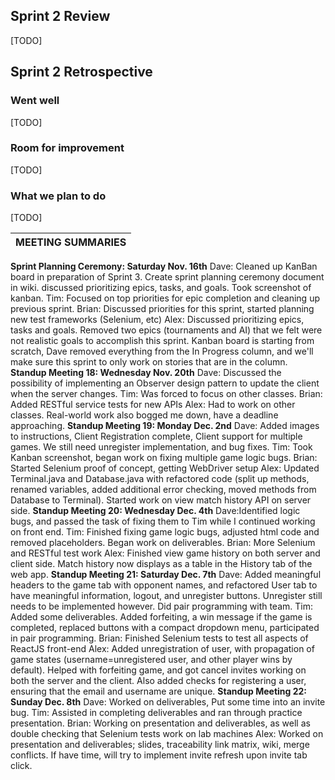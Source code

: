 ## Sprint 2 Review
[TODO]

## Sprint 2 Retrospective
### Went well
[TODO]

### Room for improvement
[TODO]

### What we plan to do
[TODO]

|MEETING SUMMARIES|
|---|
**Sprint Planning Ceremony: Saturday Nov. 16th**
Dave: Cleaned up KanBan board in preparation of Sprint 3. Create sprint planning ceremony document in wiki. discussed prioritizing epics, tasks, and goals. Took screenshot of kanban.
Tim: Focused on top priorities for epic completion and cleaning up previous sprint.
Brian: Discussed priorities for this sprint, started planning new test frameworks (Selenium, etc)
Alex: Discussed prioritizing epics, tasks and goals. Removed two epics (tournaments and AI) that we felt were not realistic goals to accomplish this sprint. Kanban board is starting from scratch, Dave removed everything from the In Progress column, and we'll make sure this sprint to only work on stories that are in the column.
**Standup Meeting 18: Wednesday Nov. 20th**
Dave: Discussed the possibility of implementing an Observer design pattern to update the client when the server changes.
Tim: Was forced to focus on other classes.
Brian: Added RESTful service tests for new APIs
Alex: Had to work on other classes. Real-world work also bogged me down, have a deadline approaching.
**Standup Meeting 19: Monday Dec. 2nd**
Dave: Added images to instructions, Client Registration complete, Client support for multiple games. We still need unregister implementation, and bug fixes.
Tim: Took Kanban screenshot, began work on fixing multiple game logic bugs.
Brian: Started Selenium proof of concept, getting WebDriver setup
Alex: Updated Terminal.java and Database.java with refactored code (split up methods, renamed variables, added additional error checking, moved methods from Database to Terminal). Started work on view match history API on server side.
**Standup Meeting 20: Wednesday Dec. 4th**
Dave:Identified logic bugs, and passed the task of fixing them to Tim while I continued working on front end.
Tim: Finished fixing game logic bugs, adjusted html code and removed placeholders. Began work on deliverables.
Brian: More Selenium and RESTful test work
Alex: Finished view game history on both server and client side. Match history now displays as a table in the History tab of the web app.
**Standup Meeting 21: Saturday Dec. 7th**
Dave: Added meaningful headers to the game tab with opponent names, and refactored User tab to have meaningful information, logout, and unregister buttons. Unregister still needs to be implemented however. Did pair programming with team.
Tim: Added some deliverables. Added forfeiting, a win message if the game is completed, replaced buttons with a compact dropdown menu, participated in pair programming.
Brian: Finished Selenium tests to test all aspects of ReactJS front-end 
Alex: Added unregistration of user, with propagation of game states (username=unregistered user, and other player wins by default). Helped with forfeiting game, and got cancel invites working on both the server and the client. Also added checks for registering a user, ensuring that the email and username are unique.
**Standup Meeting 22: Sunday Dec. 8th**
Dave: Worked on deliverables, Put some time into an invite bug.
Tim: Assisted in completing deliverables and ran through practice presentation.
Brian: Working on presentation and deliverables, as well as double checking that Selenium tests work on lab machines
Alex: Worked on presentation and deliverables; slides, traceability link matrix, wiki, merge conflicts. If have time, will try to implement invite refresh upon invite tab click.